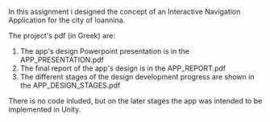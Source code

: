 In this assignment i designed the concept of an Interactive Navigation Application for the city of Ioannina.

The project's pdf (in Greek) are:

1. The app's design Powerpoint presentation is in the APP_PRESENTATION.pdf
2. The final report of the app's design is in the APP_REPORT.pdf
3. The different stages of the design development progress are shown in the APP_DESIGN_STAGES.pdf

There is no code inluded, but on the later stages the app was intended to be implemented in Unity.  
